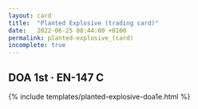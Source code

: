 ```yaml
---
layout: card
title:  "Planted Explosive (trading card)"
date:   2022-06-25 08:44:00 +0100
permalink: planted-explosive_(card)
incomplete: true
---
```


## DOA 1st &middot; EN-147 C

{% include templates/planted-explosive-doa1e.html %}
